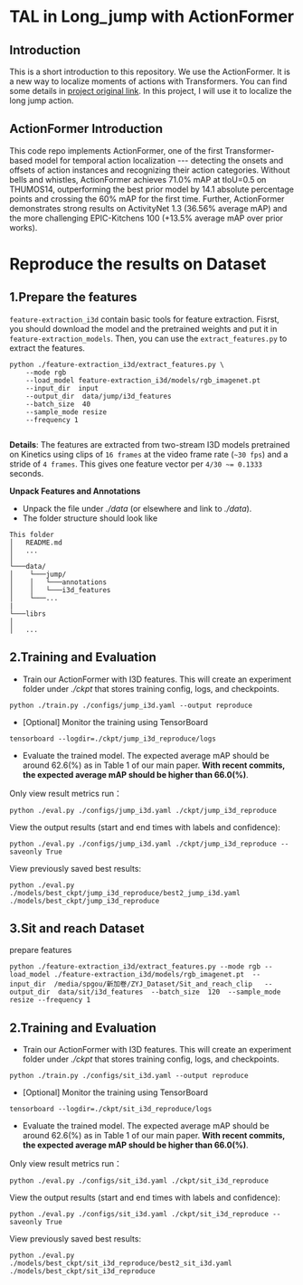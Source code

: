 # TAL in Long_jump with ActionFormer
## Introduction
This is a short introduction to this repository. We use the ActionFormer. It is a new way to localize moments of actions with Transformers. You can find some details in [project original link](https://github.com/happyharrycn/actionformer_release). In this project, I will use it to localize the long jump action. 

## ActionFormer Introduction
This code repo implements ActionFormer, one of the first Transformer-based model for temporal action localization --- detecting the onsets and offsets of action instances and recognizing their action categories. Without bells and whistles, ActionFormer achieves 71.0% mAP at tIoU=0.5 on THUMOS14, outperforming the best prior model by 14.1 absolute percentage points and crossing the 60% mAP for the first time. Further, ActionFormer demonstrates strong results on ActivityNet 1.3 (36.56% average mAP) and the more challenging EPIC-Kitchens 100 (+13.5% average mAP over prior works).

# Reproduce the results on Dataset

## 1.Prepare the features
`feature-extraction_i3d` contain basic tools for feature extraction. Fisrst, you should download the model and the pretrained weights and put it in `feature-extraction_models`. Then, you can use the `extract_features.py` to extract the features.

```shell
python ./feature-extraction_i3d/extract_features.py \
    --mode rgb
    --load_model feature-extraction_i3d/models/rgb_imagenet.pt
    --input_dir  input 
    --output_dir  data/jump/i3d_features
    --batch_size  40
    --sample_mode resize
    --frequency 1
    
```

**Details**: The features are extracted from two-stream I3D models pretrained on Kinetics using clips of `16 frames` at the video frame rate (`~30 fps`) and a stride of `4 frames`. This gives one feature vector per `4/30 ~= 0.1333` seconds.

**Unpack Features and Annotations**
* Unpack the file under *./data* (or elsewhere and link to *./data*).
* The folder structure should look like
```
This folder
│   README.md
│   ...  
│
└───data/
│    └───jump/
│    │	 └───annotations
│    │	 └───i3d_features   
│    └───...
|
└───librs
│
│   ...
```

## 2.Training and Evaluation
* Train our ActionFormer with I3D features. This will create an experiment folder under *./ckpt* that stores training config, logs, and checkpoints.
```shell
python ./train.py ./configs/jump_i3d.yaml --output reproduce
```
* [Optional] Monitor the training using TensorBoard
```shell
tensorboard --logdir=./ckpt/jump_i3d_reproduce/logs
```
* Evaluate the trained model. The expected average mAP should be around 62.6(%) as in Table 1 of our main paper. **With recent commits, the expected average mAP should be higher than 66.0(%)**.

Only view result metrics run：
```shell
python ./eval.py ./configs/jump_i3d.yaml ./ckpt/jump_i3d_reproduce 
```
View the output results (start and end times with labels and confidence):
```shell
python ./eval.py ./configs/jump_i3d.yaml ./ckpt/jump_i3d_reproduce --saveonly True
```

View previously saved best results:
```shell
python ./eval.py ./models/best_ckpt/jump_i3d_reproduce/best2_jump_i3d.yaml ./models/best_ckpt/jump_i3d_reproduce 
```

## 3.Sit and reach Dataset
prepare features

```shell
python ./feature-extraction_i3d/extract_features.py --mode rgb --load_model ./feature-extraction_i3d/models/rgb_imagenet.pt  --input_dir  /media/spgou/新加卷/ZYJ_Dataset/Sit_and_reach_clip   --output_dir  data/sit/i3d_features  --batch_size  120  --sample_mode resize --frequency 1
```


## 2.Training and Evaluation
* Train our ActionFormer with I3D features. This will create an experiment folder under *./ckpt* that stores training config, logs, and checkpoints.
```shell
python ./train.py ./configs/sit_i3d.yaml --output reproduce
```
* [Optional] Monitor the training using TensorBoard
```shell
tensorboard --logdir=./ckpt/sit_i3d_reproduce/logs
```
* Evaluate the trained model. The expected average mAP should be around 62.6(%) as in Table 1 of our main paper. **With recent commits, the expected average mAP should be higher than 66.0(%)**.

Only view result metrics run：
```shell
python ./eval.py ./configs/sit_i3d.yaml ./ckpt/sit_i3d_reproduce 
```
View the output results (start and end times with labels and confidence):
```shell
python ./eval.py ./configs/sit_i3d.yaml ./ckpt/sit_i3d_reproduce --saveonly True
```

View previously saved best results:
```shell
python ./eval.py ./models/best_ckpt/sit_i3d_reproduce/best2_sit_i3d.yaml ./models/best_ckpt/sit_i3d_reproduce 
```